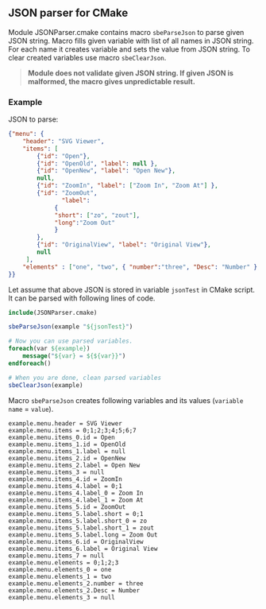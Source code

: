 ## JSON parser for CMake

Module JSONParser.cmake contains macro `sbeParseJson` to parse given JSON string. 
Macro fills given variable with list of all names in JSON string. For each name it creates variable and sets the value from JSON string.
To clear created variables use macro `sbeClearJson`.

> **Module does not validate given JSON string. If given JSON is malformed, the macro gives unpredictable result.**

### Example

JSON to parse:
``` json
{"menu": {
    "header": "SVG Viewer",
    "items": [
        {"id": "Open"},
        {"id": "OpenOld", "label": null },
        {"id": "OpenNew", "label": "Open New"},
        null,
        {"id": "ZoomIn", "label": ["Zoom In", "Zoom At"] },
        {"id": "ZoomOut", 
               "label": 
	         { 
	         "short": ["zo", "zout"], 
	         "long":"Zoom Out"
	         }
    	},
        {"id": "OriginalView", "label": "Original View"},
    	null
     ],
    "elements" : ["one", "two", { "number":"three", "Desc": "Number" }, null ]
}}
```

Let assume that above JSON is stored in variable `jsonTest` in CMake script. It can be parsed with following lines of code.
``` cmake
include(JSONParser.cmake)

sbeParseJson(example "${jsonTest}")

# Now you can use parsed variables.
foreach(var ${example})
    message("${var} = ${${var}}")
endforeach()

# When you are done, clean parsed variables
sbeClearJson(example)
```

Macro `sbeParseJson` creates following variables and its values (`variable name` = `value`).
```
example.menu.header = SVG Viewer
example.menu.items = 0;1;2;3;4;5;6;7
example.menu.items_0.id = Open
example.menu.items_1.id = OpenOld
example.menu.items_1.label = null
example.menu.items_2.id = OpenNew
example.menu.items_2.label = Open New
example.menu.items_3 = null
example.menu.items_4.id = ZoomIn
example.menu.items_4.label = 0;1
example.menu.items_4.label_0 = Zoom In
example.menu.items_4.label_1 = Zoom At
example.menu.items_5.id = ZoomOut
example.menu.items_5.label.short = 0;1
example.menu.items_5.label.short_0 = zo
example.menu.items_5.label.short_1 = zout
example.menu.items_5.label.long = Zoom Out
example.menu.items_6.id = OriginalView
example.menu.items_6.label = Original View
example.menu.items_7 = null
example.menu.elements = 0;1;2;3
example.menu.elements_0 = one
example.menu.elements_1 = two
example.menu.elements_2.number = three
example.menu.elements_2.Desc = Number
example.menu.elements_3 = null
```

